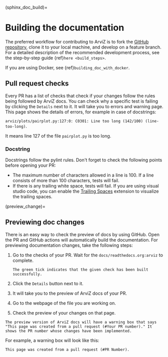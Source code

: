 (sphinx_doc_build)=
# Building the documentation

The preferred workflow for contributing to ArviZ is to fork
the [GitHub repository](https://github.com/arviz-devs/arviz/),
clone it to your local machine, and develop on a feature branch. For a detailed description of the recommended development process, see the step-by-step guide {ref}`here <build_steps>`.

If you are using Docker, see {ref}`building_doc_with_docker`.

## Pull request checks

Every PR has a list of checks that check if your changes follow the rules being followed by ArviZ docs.
You can check why a specific test is failing by clicking the `Details` next to it. It will take you to errors and warning page. This page shows the details of errors, for example in case of docstrings:

`arviz/plots/pairplot.py:127:0: C0301: Line too long (142/100) (line-too-long)`.

It means line 127 of the file `pairplot.py` is too long.

### Docstring

Docstrings follow the pylint rules. Don't forget to check the following points before opening your PR:

* The maximum number of characters allowed in a line is 100. If a line consists of more than 100 characters, tests will fail.
* If there is any trailing white space, tests will fail. If you are using visual studio code, you can enable the [Trailing Spaces](https://marketplace.visualstudio.com/items?itemName=shardulm94.trailing-spaces) extension to visualize the trailing spaces.

(preview_change)=
## Previewing doc changes

There is an easy way to check the preview of docs by using GitHub. Open the PR and GitHub actions will automatically build the documentation.
For previewing documentation changes, take the following steps:

1. Go to the checks of your PR. Wait for the `docs/readthedocs.org:arviz` to complete.

   ```{note}
   The green tick indicates that the given check has been built successfully.
   ```

2. Click the `Details` button next to it.
3. It will take you to the preview of ArviZ docs of your PR.
4. Go to the webpage of the file you are working on.
5. Check the preview of your changes on that page.

```{note} Note
The preview version of ArviZ docs will have a warning box that says "This page was created from a pull request (#Your PR number)." It shows the PR number whose changes have been implemented.
```

For example, a warning box will look like this:

```{warning}
This page was created from a pull request (#PR Number).
```